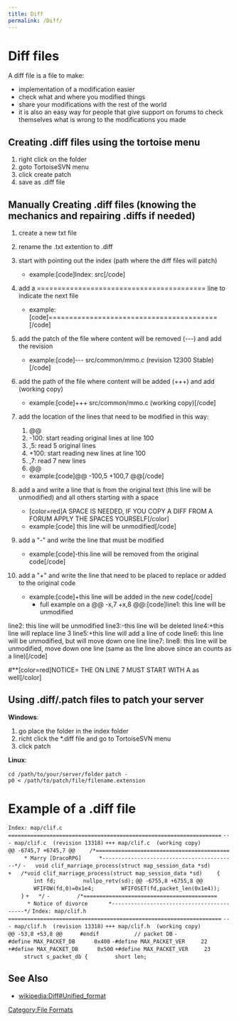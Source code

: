 ```yaml
---
title: Diff
permalink: /Diff/
---
```


Diff files
==========

A diff file is a file to make:

-   implementation of a modification easier
-   check what and where you modified things
-   share your modifications with the rest of the world
-   it is also an easy way for people that give support on forums to check themselves what is wrong to the modifications you made

Creating .diff files using the tortoise menu
--------------------------------------------

1.  right click on the folder
2.  goto TortoiseSVN menu
3.  click create patch
4.  save as .diff file

Manually Creating .diff files (knowing the mechanics and repairing .diffs if needed)
------------------------------------------------------------------------------------

1.  create a new txt file
2.  rename the .txt extention to .diff
3.  start with pointing out the index (path where the diff files will patch)
    -   example:\[code\]Index: src\[/code\]

4.  add a ========================================= line to indicate the next file
    -   example:\[code\]=========================================\[/code\]

5.  add the patch of the file where content will be removed (---) and add the revision
    -   example:\[code\]--- src/common/mmo.c (revision 12300 Stable)\[/code\]

6.  add the path of the file where content will be added (+++) and add (working copy)
    -   example:\[code\]+++ src/common/mmo.c (working copy)\[/code\]

7.  add the location of the lines that need to be modified in this way:
    1.  @@
    2.  -100: start reading original lines at line 100
    3.  ,5: read 5 original lines
    4.  +100: start reading new lines at line 100
    5.  ,7: read 7 new lines
    6.  @@

    -   example:\[code\]@@ -100,5 +100,7 @@\[/code\]

8.  add a <space> and write a line that is from the original text (this line will be unmodified) and all others starting with a space
    -   \[color=red\]A SPACE IS NEEDED, IF YOU COPY A DIFF FROM A FORUM APPLY THE SPACES YOURSELF\[/color\]
    -   example:\[code\] this line will be unmodified\[/code\]

9.  add a "-" and write the line that must be modified
    -   example:\[code\]-this line will be removed from the original code\[/code\]

10. add a "+" and write the line that need to be placed to replace or added to the original code
    -   example:\[code\]+this line will be added in the new code\[/code\]
        -   full example on a @@ -x,7 +x,8 @@:\[code\]line1: this line will be unmodified

line2: this line will be unmodified line3:-this line will be deleted line4:+this line will replace line 3 line5:+this line will add a line of code line6: this line will be unmodified, but will move down one line line7: line8: this line will be unmodified, move down one line (same as the line above since an <enter> counts as a line)\[/code\]

\#\*\*\[color=red\]NOTICE= THE <enter> ON LINE 7 MUST START WITH A <space> as well\[/color\]

Using .diff/.patch files to patch your server
---------------------------------------------

**Windows**:

1.  go place the folder in the index folder
2.  richt click the \*.diff file and go to TortoiseSVN menu
3.  click patch

**Linux**:

`cd /path/to/your/server/folder`
`patch -p0 < /path/to/patch/file/filename.extension`

Example of a .diff file
=======================

`Index: map/clif.c`
`===================================================================`
`--- map/clif.c  (revision 13318)`
`+++ map/clif.c  (working copy)`
`@@ -6745,7 +6745,7 @@`
`    /*==========================================`
`     * Marry [DracoRPG]`
`     *------------------------------------------*/`
`-   void clif_marriage_process(struct map_session_data *sd)`
`+   /*void clif_marriage_process(struct map_session_data *sd)`
`    {`
`        int fd;`
`        nullpo_retv(sd);`
`@@ -6755,8 +6755,8 @@`
`        WFIFOW(fd,0)=0x1e4;`
`        WFIFOSET(fd,packet_len(0x1e4));`
`    }`
`+   */`
`-   `
`     /*==========================================`
`      * Notice of divorce`
`      *------------------------------------------*/`
`Index: map/clif.h`
`===================================================================`
`--- map/clif.h  (revision 13318)`
`+++ map/clif.h  (working copy)`
`@@ -53,8 +53,8 @@`
`     #endif`
`     `
`     // packet DB`
`-#define MAX_PACKET_DB      0x400`
`-#define MAX_PACKET_VER     22`
`+#define MAX_PACKET_DB      0x500`
`+#define MAX_PACKET_VER     23`
`     `
`     struct s_packet_db {`
`        short len;`

See Also
--------

-   [wikipedia:Diff\#Unified_format](wikipedia:Diff#Unified_format)

[Category:File Formats](Category:File_Formats)